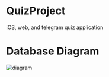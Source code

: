 # QuizProject
iOS, web, and telegram quiz application


# Database Diagram

![diagram](https://ibb.co/QKzc2Dc)